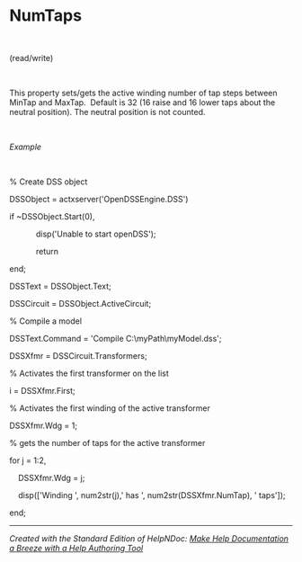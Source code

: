 # NumTaps

&nbsp;

(read/write)

&nbsp;

This property sets/gets the active winding number of tap steps between MinTap and MaxTap.&nbsp; Default is 32 (16 raise and 16 lower taps about the neutral position). The neutral position is not counted.

&nbsp;

*Example*

&nbsp;

% Create DSS object

DSSObject = actxserver('OpenDSSEngine.DSS')

if ~DSSObject.Start(0),

&nbsp; &nbsp; &nbsp; &nbsp; &nbsp; &nbsp; disp('Unable to start openDSS');

&nbsp; &nbsp; &nbsp; &nbsp; &nbsp; &nbsp; return

end;

DSSText = DSSObject.Text;

DSSCircuit = DSSObject.ActiveCircuit;

% Compile a model &nbsp; &nbsp;

DSSText.Command = 'Compile C:\\myPath\\myModel.dss';

DSSXfmr = DSSCircuit.Transformers;

% Activates the first transformer on the list

i = DSSXfmr.First;

% Activates the first winding of the active transformer

DSSXfmr.Wdg = 1;

% gets the number of taps for the active transformer

for j = 1:2,

&nbsp; &nbsp; DSSXfmr.Wdg = j;

&nbsp; &nbsp; disp(\['Winding ', num2str(j),' has ', num2str(DSSXfmr.NumTap), ' taps'\]);

end;

***
_Created with the Standard Edition of HelpNDoc: [Make Help Documentation a Breeze with a Help Authoring Tool](<https://www.helpauthoringsoftware.com/articles/what-is-a-help-authoring-tool/>)_
